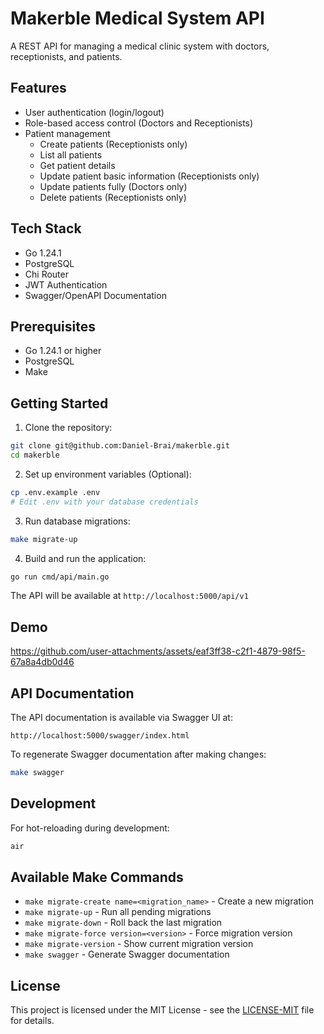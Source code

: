 # Makerble Medical System API

A REST API for managing a medical clinic system with doctors, receptionists, and patients.

## Features

- User authentication (login/logout)
- Role-based access control (Doctors and Receptionists)
- Patient management
  - Create patients (Receptionists only)
  - List all patients
  - Get patient details
  - Update patient basic information (Receptionists only)
  - Update patients fully (Doctors only)
  - Delete patients (Receptionists only)

## Tech Stack

- Go 1.24.1
- PostgreSQL
- Chi Router
- JWT Authentication
- Swagger/OpenAPI Documentation

## Prerequisites

- Go 1.24.1 or higher
- PostgreSQL
- Make

## Getting Started

1. Clone the repository:

```bash
git clone git@github.com:Daniel-Brai/makerble.git
cd makerble
```

2. Set up environment variables (Optional):

```bash
cp .env.example .env
# Edit .env with your database credentials
```

3. Run database migrations:

```bash
make migrate-up
```

4. Build and run the application:

```bash
go run cmd/api/main.go
```

The API will be available at `http://localhost:5000/api/v1`

## Demo


https://github.com/user-attachments/assets/eaf3ff38-c2f1-4879-98f5-67a8a4db0d46



## API Documentation

The API documentation is available via Swagger UI at:

```
http://localhost:5000/swagger/index.html
```

To regenerate Swagger documentation after making changes:

```bash
make swagger
```

## Development

For hot-reloading during development:

```bash
air
```

## Available Make Commands

- `make migrate-create name=<migration_name>` - Create a new migration
- `make migrate-up` - Run all pending migrations
- `make migrate-down` - Roll back the last migration
- `make migrate-force version=<version>` - Force migration version
- `make migrate-version` - Show current migration version
- `make swagger` - Generate Swagger documentation

## License

This project is licensed under the MIT License - see the [LICENSE-MIT](LICENSE-MIT) file for details.
